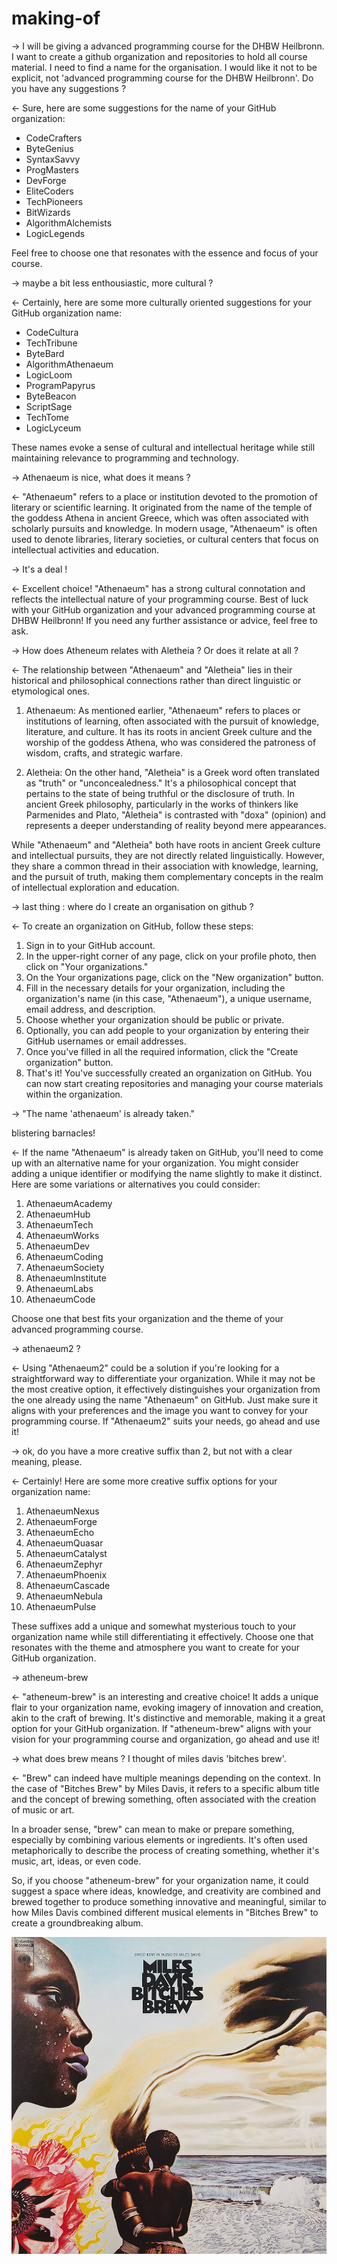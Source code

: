 # making-of

<div class="me"></div>

→ I will be giving a advanced programming course for the DHBW Heilbronn. I want to create a github organization and repositories to hold all course material. I need to find a name for the organisation. I would like it not to be explicit, not 'advanced programming course for the DHBW Heilbronn'. Do you have any suggestions ?

<div class="chatGPT"></div>

← Sure, here are some suggestions for the name of your GitHub organization:

* CodeCrafters
* ByteGenius
* SyntaxSavvy
* ProgMasters
* DevForge
* EliteCoders
* TechPioneers
* BitWizards
* AlgorithmAlchemists
* LogicLegends

Feel free to choose one that resonates with the essence and focus of your course.

<div class="me"></div>

→ maybe a bit less enthousiastic, more cultural ?

<div class="chatGPT"></div>

← Certainly, here are some more culturally oriented suggestions for your GitHub organization name:

* CodeCultura
* TechTribune
* ByteBard
* AlgorithmAthenaeum
* LogicLoom
* ProgramPapyrus
* ByteBeacon
* ScriptSage
* TechTome
* LogicLyceum

These names evoke a sense of cultural and intellectual heritage while still maintaining relevance to programming and technology.

<div class="me"></div>

→ Athenaeum is nice, what does it means ?

<div class="chatGPT"></div>

← "Athenaeum" refers to a place or institution devoted to the promotion of literary or scientific learning. It originated from the name of the temple of the goddess Athena in ancient Greece, which was often associated with scholarly pursuits and knowledge. In modern usage, "Athenaeum" is often used to denote libraries, literary societies, or cultural centers that focus on intellectual activities and education.

<div class="me"></div>

→ It's a deal !

<div class="chatGPT"></div>

← Excellent choice! "Athenaeum" has a strong cultural connotation and reflects the intellectual nature of your programming course. Best of luck with your GitHub organization and your advanced programming course at DHBW Heilbronn! If you need any further assistance or advice, feel free to ask.


<div class="me"></div>

→ How does Atheneum relates with Aletheia ? Or does it relate at all ?

<div class="chatGPT"></div>

← The relationship between "Athenaeum" and "Aletheia" lies in their historical and philosophical connections rather than direct linguistic or etymological ones.

1. Athenaeum: As mentioned earlier, "Athenaeum" refers to places or institutions of learning, often associated with the pursuit of knowledge, literature, and culture. It has its roots in ancient Greek culture and the worship of the goddess Athena, who was considered the patroness of wisdom, crafts, and strategic warfare.

2. Aletheia: On the other hand, "Aletheia" is a Greek word often translated as "truth" or "unconcealedness." It's a philosophical concept that pertains to the state of being truthful or the disclosure of truth. In ancient Greek philosophy, particularly in the works of thinkers like Parmenides and Plato, "Aletheia" is contrasted with "doxa" (opinion) and represents a deeper understanding of reality beyond mere appearances.

While "Athenaeum" and "Aletheia" both have roots in ancient Greek culture and intellectual pursuits, they are not directly related linguistically. However, they share a common thread in their association with knowledge, learning, and the pursuit of truth, making them complementary concepts in the realm of intellectual exploration and education.

<div class="me"></div>

→ last thing : where do I create an organisation on github ?

<div class="chatGPT"></div>

← To create an organization on GitHub, follow these steps:

1. Sign in to your GitHub account.
1. In the upper-right corner of any page, click on your profile photo, then click on "Your organizations."
1. On the Your organizations page, click on the "New organization" button.
1. Fill in the necessary details for your organization, including the organization's name (in this case, "Athenaeum"), a unique username, email address, and description.
1. Choose whether your organization should be public or private.
1. Optionally, you can add people to your organization by entering their GitHub usernames or email addresses.
1. Once you've filled in all the required information, click the "Create organization" button.
1. That's it! You've successfully created an organization on GitHub. You can now start creating repositories and managing your course materials within the organization.

<div class="me"></div>

→ "The name 'athenaeum' is already taken."

blistering barnacles!

<div class="chatGPT"></div>

← If the name "Athenaeum" is already taken on GitHub, you'll need to come up with an alternative name for your organization. You might consider adding a unique identifier or modifying the name slightly to make it distinct. Here are some variations or alternatives you could consider:

1. AthenaeumAcademy
1. AthenaeumHub
1. AthenaeumTech
1. AthenaeumWorks
1. AthenaeumDev
1. AthenaeumCoding
1. AthenaeumSociety
1. AthenaeumInstitute
1. AthenaeumLabs
1. AthenaeumCode

Choose one that best fits your organization and the theme of your advanced programming course.

<div class="me"></div>

→ athenaeum2 ?

<div class="chatGPT"></div>

← Using "Athenaeum2" could be a solution if you're looking for a straightforward way to differentiate your organization. While it may not be the most creative option, it effectively distinguishes your organization from the one already using the name "Athenaeum" on GitHub. Just make sure it aligns with your preferences and the image you want to convey for your programming course. If "Athenaeum2" suits your needs, go ahead and use it!

<div class="me"></div>

→ ok, do you have a more creative suffix than 2, but not with a clear meaning, please.

<div class="chatGPT"></div>

← Certainly! Here are some more creative suffix options for your organization name:

1. AthenaeumNexus
1. AthenaeumForge
1. AthenaeumEcho
1. AthenaeumQuasar
1. AthenaeumCatalyst
1. AthenaeumZephyr
1. AthenaeumPhoenix
1. AthenaeumCascade
1. AthenaeumNebula
1. AthenaeumPulse

These suffixes add a unique and somewhat mysterious touch to your organization name while still differentiating it effectively. Choose one that resonates with the theme and atmosphere you want to create for your GitHub organization.

<div class="me"></div>

→ atheneum-brew

<div class="chatGPT"></div>

← "atheneum-brew" is an interesting and creative choice! It adds a unique flair to your organization name, evoking imagery of innovation and creation, akin to the craft of brewing. It's distinctive and memorable, making it a great option for your GitHub organization. If "atheneum-brew" aligns with your vision for your programming course and organization, go ahead and use it!

<div class="me"></div>

→ what does brew means ? I thought of miles davis 'bitches brew'.

<div class="chatGPT"></div>

← "Brew" can indeed have multiple meanings depending on the context. In the case of "Bitches Brew" by Miles Davis, it refers to a specific album title and the concept of brewing something, often associated with the creation of music or art.

In a broader sense, "brew" can mean to make or prepare something, especially by combining various elements or ingredients. It's often used metaphorically to describe the process of creating something, whether it's music, art, ideas, or even code.

So, if you choose "atheneum-brew" for your organization name, it could suggest a space where ideas, knowledge, and creativity are combined and brewed together to produce something innovative and meaningful, similar to how Miles Davis combined different musical elements in "Bitches Brew" to create a groundbreaking album.

![Miles Davis's Bitches Brew](./images/MilesDavisBitchesBrew.jpg)